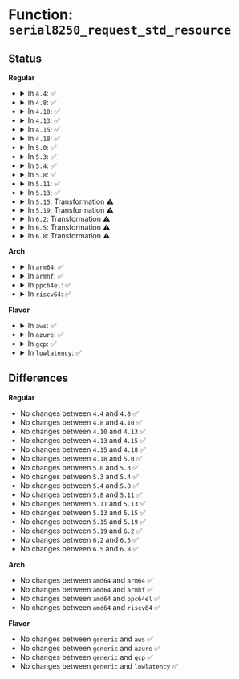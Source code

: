 # Function: <code>serial8250_request_std_resource</code>

## Status
<b>Regular</b>
<ul>
<li>
<details>
<summary>In <code>4.4</code>: ✅</summary>

```c
int serial8250_request_std_resource(struct uart_8250_port *up);
```

**Collision:** Unique Static

**Inline:** No

**Transformation:** False

**Instances:**

```
In drivers/tty/serial/8250/8250_port.c (ffffffff81506a00)
Location: drivers/tty/serial/8250/8250_port.c:2454
Inline: False
Direct callers:
  - drivers/tty/serial/8250/8250_port.c:serial8250_request_port
  - drivers/tty/serial/8250/8250_port.c:serial8250_config_port
```
**Symbols:**

```
ffffffff81506a00-ffffffff81506b03: serial8250_request_std_resource (STB_LOCAL)
```
</details>
</li>
<li>
<details>
<summary>In <code>4.8</code>: ✅</summary>

```c
int serial8250_request_std_resource(struct uart_8250_port *up);
```

**Collision:** Unique Static

**Inline:** No

**Transformation:** False

**Instances:**

```
In drivers/tty/serial/8250/8250_port.c (ffffffff815581d0)
Location: drivers/tty/serial/8250/8250_port.c:2716
Inline: False
Direct callers:
  - drivers/tty/serial/8250/8250_port.c:serial8250_config_port
  - drivers/tty/serial/8250/8250_port.c:serial8250_request_port
```
**Symbols:**

```
ffffffff815581d0-ffffffff815582d3: serial8250_request_std_resource (STB_LOCAL)
```
</details>
</li>
<li>
<details>
<summary>In <code>4.10</code>: ✅</summary>

```c
int serial8250_request_std_resource(struct uart_8250_port *up);
```

**Collision:** Unique Static

**Inline:** No

**Transformation:** False

**Instances:**

```
In drivers/tty/serial/8250/8250_port.c (ffffffff815849e0)
Location: drivers/tty/serial/8250/8250_port.c:2760
Inline: False
Direct callers:
  - drivers/tty/serial/8250/8250_port.c:serial8250_config_port
  - drivers/tty/serial/8250/8250_port.c:serial8250_request_port
```
**Symbols:**

```
ffffffff815849e0-ffffffff81584ae3: serial8250_request_std_resource (STB_LOCAL)
```
</details>
</li>
<li>
<details>
<summary>In <code>4.13</code>: ✅</summary>

```c
int serial8250_request_std_resource(struct uart_8250_port *up);
```

**Collision:** Unique Static

**Inline:** No

**Transformation:** False

**Instances:**

```
In drivers/tty/serial/8250/8250_port.c (ffffffff81598900)
Location: drivers/tty/serial/8250/8250_port.c:2795
Inline: False
Direct callers:
  - drivers/tty/serial/8250/8250_port.c:serial8250_request_port
```
**Symbols:**

```
ffffffff81598900-ffffffff81598a0a: serial8250_request_std_resource (STB_LOCAL)
```
</details>
</li>
<li>
<details>
<summary>In <code>4.15</code>: ✅</summary>

```c
int serial8250_request_std_resource(struct uart_8250_port *up);
```

**Collision:** Unique Static

**Inline:** No

**Transformation:** False

**Instances:**

```
In drivers/tty/serial/8250/8250_port.c (ffffffff815fd6f0)
Location: drivers/tty/serial/8250/8250_port.c:2849
Inline: False
Direct callers:
  - drivers/tty/serial/8250/8250_port.c:serial8250_request_port
```
**Symbols:**

```
ffffffff815fd6f0-ffffffff815fd7fa: serial8250_request_std_resource (STB_LOCAL)
```
</details>
</li>
<li>
<details>
<summary>In <code>4.18</code>: ✅</summary>

```c
int serial8250_request_std_resource(struct uart_8250_port *up);
```

**Collision:** Unique Static

**Inline:** No

**Transformation:** False

**Instances:**

```
In drivers/tty/serial/8250/8250_port.c (ffffffff816373a0)
Location: drivers/tty/serial/8250/8250_port.c:2832
Inline: False
Direct callers:
  - drivers/tty/serial/8250/8250_port.c:serial8250_config_port
  - drivers/tty/serial/8250/8250_port.c:serial8250_request_port
```
**Symbols:**

```
ffffffff816373a0-ffffffff816374a8: serial8250_request_std_resource (STB_LOCAL)
```
</details>
</li>
<li>
<details>
<summary>In <code>5.0</code>: ✅</summary>

```c
int serial8250_request_std_resource(struct uart_8250_port *up);
```

**Collision:** Unique Static

**Inline:** No

**Transformation:** False

**Instances:**

```
In drivers/tty/serial/8250/8250_port.c (ffffffff81655980)
Location: drivers/tty/serial/8250/8250_port.c:2850
Inline: False
Direct callers:
  - drivers/tty/serial/8250/8250_port.c:serial8250_config_port
  - drivers/tty/serial/8250/8250_port.c:serial8250_request_port
```
**Symbols:**

```
ffffffff81655980-ffffffff81655a88: serial8250_request_std_resource (STB_LOCAL)
```
</details>
</li>
<li>
<details>
<summary>In <code>5.3</code>: ✅</summary>

```c
int serial8250_request_std_resource(struct uart_8250_port *up);
```

**Collision:** Unique Static

**Inline:** No

**Transformation:** False

**Instances:**

```
In drivers/tty/serial/8250/8250_port.c (ffffffff81689b30)
Location: drivers/tty/serial/8250/8250_port.c:2842
Inline: False
Direct callers:
  - drivers/tty/serial/8250/8250_port.c:serial8250_config_port
  - drivers/tty/serial/8250/8250_port.c:serial8250_request_port
```
**Symbols:**

```
ffffffff81689b30-ffffffff81689c2e: serial8250_request_std_resource (STB_LOCAL)
```
</details>
</li>
<li>
<details>
<summary>In <code>5.4</code>: ✅</summary>

```c
int serial8250_request_std_resource(struct uart_8250_port *up);
```

**Collision:** Unique Static

**Inline:** No

**Transformation:** False

**Instances:**

```
In drivers/tty/serial/8250/8250_port.c (ffffffff816ac0e0)
Location: drivers/tty/serial/8250/8250_port.c:2765
Inline: False
Direct callers:
  - drivers/tty/serial/8250/8250_port.c:serial8250_config_port
  - drivers/tty/serial/8250/8250_port.c:serial8250_request_port
```
**Symbols:**

```
ffffffff816ac0e0-ffffffff816ac1de: serial8250_request_std_resource (STB_LOCAL)
```
</details>
</li>
<li>
<details>
<summary>In <code>5.8</code>: ✅</summary>

```c
int serial8250_request_std_resource(struct uart_8250_port *up);
```

**Collision:** Unique Static

**Inline:** No

**Transformation:** False

**Instances:**

```
In drivers/tty/serial/8250/8250_port.c (ffffffff8175eb60)
Location: drivers/tty/serial/8250/8250_port.c:2849
Inline: False
Direct callers:
  - drivers/tty/serial/8250/8250_port.c:serial8250_config_port
  - drivers/tty/serial/8250/8250_port.c:serial8250_request_port
```
**Symbols:**

```
ffffffff8175eb60-ffffffff8175ec77: serial8250_request_std_resource (STB_LOCAL)
```
</details>
</li>
<li>
<details>
<summary>In <code>5.11</code>: ✅</summary>

```c
int serial8250_request_std_resource(struct uart_8250_port *up);
```

**Collision:** Unique Static

**Inline:** No

**Transformation:** False

**Instances:**

```
In drivers/tty/serial/8250/8250_port.c (ffffffff817799e0)
Location: drivers/tty/serial/8250/8250_port.c:2893
Inline: False
Direct callers:
  - drivers/tty/serial/8250/8250_port.c:serial8250_config_port
  - drivers/tty/serial/8250/8250_port.c:serial8250_request_port
```
**Symbols:**

```
ffffffff817799e0-ffffffff81779af7: serial8250_request_std_resource (STB_LOCAL)
```
</details>
</li>
<li>
<details>
<summary>In <code>5.13</code>: ✅</summary>

```c
int serial8250_request_std_resource(struct uart_8250_port *up);
```

**Collision:** Unique Static

**Inline:** No

**Transformation:** False

**Instances:**

```
In drivers/tty/serial/8250/8250_port.c (ffffffff8175d310)
Location: drivers/tty/serial/8250/8250_port.c:2919
Inline: False
Direct callers:
  - drivers/tty/serial/8250/8250_port.c:serial8250_config_port
  - drivers/tty/serial/8250/8250_port.c:serial8250_request_port
```
**Symbols:**

```
ffffffff8175d310-ffffffff8175d427: serial8250_request_std_resource (STB_LOCAL)
```
</details>
</li>
<li>
<details>
<summary>In <code>5.15</code>: Transformation ⚠️</summary>

```c
int serial8250_request_std_resource(struct uart_8250_port *up);
```

**Collision:** Unique Static

**Inline:** No

**Transformation:** True

**Instances:**

```
In drivers/tty/serial/8250/8250_port.c (0)
Location: drivers/tty/serial/8250/8250_port.c:2952
Inline: False
Direct callers:
  - drivers/tty/serial/8250/8250_port.c:serial8250_config_port
  - drivers/tty/serial/8250/8250_port.c:serial8250_request_port
```
**Symbols:**

```
ffffffff817e13b0-ffffffff817e14db: serial8250_request_std_resource (STB_LOCAL)
ffffffff81cf9e97-ffffffff81cf9ebe: serial8250_request_std_resource.cold (STB_LOCAL)
```
</details>
</li>
<li>
<details>
<summary>In <code>5.19</code>: Transformation ⚠️</summary>

```c
int serial8250_request_std_resource(struct uart_8250_port *up);
```

**Collision:** Unique Static

**Inline:** No

**Transformation:** True

**Instances:**

```
In drivers/tty/serial/8250/8250_port.c (0)
Location: drivers/tty/serial/8250/8250_port.c:2958
Inline: False
Direct callers:
  - drivers/tty/serial/8250/8250_port.c:serial8250_config_port
  - drivers/tty/serial/8250/8250_port.c:serial8250_request_port
```
**Symbols:**

```
ffffffff819201c0-ffffffff819202ef: serial8250_request_std_resource (STB_LOCAL)
ffffffff81ec2151-ffffffff81ec2178: serial8250_request_std_resource.cold (STB_LOCAL)
```
</details>
</li>
<li>
<details>
<summary>In <code>6.2</code>: Transformation ⚠️</summary>

```c
int serial8250_request_std_resource(struct uart_8250_port *up);
```

**Collision:** Unique Static

**Inline:** No

**Transformation:** True

**Instances:**

```
In drivers/tty/serial/8250/8250_port.c (0)
Location: drivers/tty/serial/8250/8250_port.c:2962
Inline: False
Direct callers:
  - drivers/tty/serial/8250/8250_port.c:serial8250_config_port
  - drivers/tty/serial/8250/8250_port.c:serial8250_request_port
```
**Symbols:**

```
ffffffff81a7c8a0-ffffffff81a7c9ce: serial8250_request_std_resource (STB_LOCAL)
ffffffff82095fe5-ffffffff8209600c: serial8250_request_std_resource.cold (STB_LOCAL)
```
</details>
</li>
<li>
<details>
<summary>In <code>6.5</code>: Transformation ⚠️</summary>

```c
int serial8250_request_std_resource(struct uart_8250_port *up);
```

**Collision:** Unique Static

**Inline:** No

**Transformation:** True

**Instances:**

```
In drivers/tty/serial/8250/8250_port.c (0)
Location: drivers/tty/serial/8250/8250_port.c:2972
Inline: False
Direct callers:
  - drivers/tty/serial/8250/8250_port.c:serial8250_config_port
  - drivers/tty/serial/8250/8250_port.c:serial8250_request_port
```
**Symbols:**

```
ffffffff81ac7de0-ffffffff81ac7ee0: serial8250_request_std_resource (STB_LOCAL)
ffffffff82116e8b-ffffffff82116eab: serial8250_request_std_resource.cold (STB_LOCAL)
```
</details>
</li>
<li>
<details>
<summary>In <code>6.8</code>: Transformation ⚠️</summary>

```c
int serial8250_request_std_resource(struct uart_8250_port *up);
```

**Collision:** Unique Static

**Inline:** No

**Transformation:** True

**Instances:**

```
In drivers/tty/serial/8250/8250_port.c (0)
Location: drivers/tty/serial/8250/8250_port.c:2974
Inline: False
Direct callers:
  - drivers/tty/serial/8250/8250_port.c:serial8250_config_port
  - drivers/tty/serial/8250/8250_port.c:serial8250_request_port
```
**Symbols:**

```
ffffffff81b1ae90-ffffffff81b1af90: serial8250_request_std_resource (STB_LOCAL)
ffffffff821f4be5-ffffffff821f4c05: serial8250_request_std_resource.cold (STB_LOCAL)
```
</details>
</li>
</ul>
<b>Arch</b>
<ul>
<li>
<details>
<summary>In <code>arm64</code>: ✅</summary>

```c
int serial8250_request_std_resource(struct uart_8250_port *up);
```

**Collision:** Unique Static

**Inline:** No

**Transformation:** False

**Instances:**

```
In drivers/tty/serial/8250/8250_port.c (ffff800010886d90)
Location: drivers/tty/serial/8250/8250_port.c:2765
Inline: False
Direct callers:
  - drivers/tty/serial/8250/8250_port.c:serial8250_config_port
  - drivers/tty/serial/8250/8250_port.c:serial8250_request_port
```
**Symbols:**

```
ffff800010886d90-ffff800010886f58: serial8250_request_std_resource (STB_LOCAL)
```
</details>
</li>
<li>
<details>
<summary>In <code>armhf</code>: ✅</summary>

```c
int serial8250_request_std_resource(struct uart_8250_port *up);
```

**Collision:** Unique Static

**Inline:** No

**Transformation:** False

**Instances:**

```
In drivers/tty/serial/8250/8250_port.c (c098533c)
Location: drivers/tty/serial/8250/8250_port.c:2765
Inline: False
Direct callers:
  - drivers/tty/serial/8250/8250_port.c:serial8250_config_port
  - drivers/tty/serial/8250/8250_port.c:serial8250_request_port
```
**Symbols:**

```
c098533c-c0985454: serial8250_request_std_resource (STB_LOCAL)
```
</details>
</li>
<li>
<details>
<summary>In <code>ppc64el</code>: ✅</summary>

```c
int serial8250_request_std_resource(struct uart_8250_port *up);
```

**Collision:** Unique Static

**Inline:** No

**Transformation:** False

**Instances:**

```
In drivers/tty/serial/8250/8250_port.c (c00000000092de10)
Location: drivers/tty/serial/8250/8250_port.c:2765
Inline: False
Direct callers:
  - drivers/tty/serial/8250/8250_port.c:serial8250_config_port
  - drivers/tty/serial/8250/8250_port.c:serial8250_request_port
```
**Symbols:**

```
c00000000092de10-c00000000092df9c: serial8250_request_std_resource (STB_LOCAL)
```
</details>
</li>
<li>
<details>
<summary>In <code>riscv64</code>: ✅</summary>

```c
int serial8250_request_std_resource(struct uart_8250_port *up);
```

**Collision:** Unique Static

**Inline:** No

**Transformation:** False

**Instances:**

```
In drivers/tty/serial/8250/8250_port.c (ffffffe000551d9a)
Location: drivers/tty/serial/8250/8250_port.c:2765
Inline: False
Direct callers:
  - drivers/tty/serial/8250/8250_port.c:serial8250_config_port
  - drivers/tty/serial/8250/8250_port.c:serial8250_request_port
```
**Symbols:**

```
ffffffe000551d9a-ffffffe000551e88: serial8250_request_std_resource (STB_LOCAL)
```
</details>
</li>
</ul>
<b>Flavor</b>
<ul>
<li>
<details>
<summary>In <code>aws</code>: ✅</summary>

```c
int serial8250_request_std_resource(struct uart_8250_port *up);
```

**Collision:** Unique Static

**Inline:** No

**Transformation:** False

**Instances:**

```
In drivers/tty/serial/8250/8250_port.c (ffffffff81671b50)
Location: drivers/tty/serial/8250/8250_port.c:2765
Inline: False
Direct callers:
  - drivers/tty/serial/8250/8250_port.c:serial8250_config_port
  - drivers/tty/serial/8250/8250_port.c:serial8250_request_port
```
**Symbols:**

```
ffffffff81671b50-ffffffff81671c4e: serial8250_request_std_resource (STB_LOCAL)
```
</details>
</li>
<li>
<details>
<summary>In <code>azure</code>: ✅</summary>

```c
int serial8250_request_std_resource(struct uart_8250_port *up);
```

**Collision:** Unique Static

**Inline:** No

**Transformation:** False

**Instances:**

```
In drivers/tty/serial/8250/8250_port.c (ffffffff81650c50)
Location: drivers/tty/serial/8250/8250_port.c:2765
Inline: False
Direct callers:
  - drivers/tty/serial/8250/8250_port.c:serial8250_config_port
  - drivers/tty/serial/8250/8250_port.c:serial8250_request_port
```
**Symbols:**

```
ffffffff81650c50-ffffffff81650d4e: serial8250_request_std_resource (STB_LOCAL)
```
</details>
</li>
<li>
<details>
<summary>In <code>gcp</code>: ✅</summary>

```c
int serial8250_request_std_resource(struct uart_8250_port *up);
```

**Collision:** Unique Static

**Inline:** No

**Transformation:** False

**Instances:**

```
In drivers/tty/serial/8250/8250_port.c (ffffffff8169ff20)
Location: drivers/tty/serial/8250/8250_port.c:2765
Inline: False
Direct callers:
  - drivers/tty/serial/8250/8250_port.c:serial8250_config_port
  - drivers/tty/serial/8250/8250_port.c:serial8250_request_port
```
**Symbols:**

```
ffffffff8169ff20-ffffffff816a001e: serial8250_request_std_resource (STB_LOCAL)
```
</details>
</li>
<li>
<details>
<summary>In <code>lowlatency</code>: ✅</summary>

```c
int serial8250_request_std_resource(struct uart_8250_port *up);
```

**Collision:** Unique Static

**Inline:** No

**Transformation:** False

**Instances:**

```
In drivers/tty/serial/8250/8250_port.c (ffffffff816ba3e0)
Location: drivers/tty/serial/8250/8250_port.c:2765
Inline: False
Direct callers:
  - drivers/tty/serial/8250/8250_port.c:serial8250_config_port
  - drivers/tty/serial/8250/8250_port.c:serial8250_request_port
```
**Symbols:**

```
ffffffff816ba3e0-ffffffff816ba4de: serial8250_request_std_resource (STB_LOCAL)
```
</details>
</li>
</ul>

## Differences
<b>Regular</b>
<ul>
<li>
No changes between <code>4.4</code> and <code>4.8</code> ✅
</li>
<li>
No changes between <code>4.8</code> and <code>4.10</code> ✅
</li>
<li>
No changes between <code>4.10</code> and <code>4.13</code> ✅
</li>
<li>
No changes between <code>4.13</code> and <code>4.15</code> ✅
</li>
<li>
No changes between <code>4.15</code> and <code>4.18</code> ✅
</li>
<li>
No changes between <code>4.18</code> and <code>5.0</code> ✅
</li>
<li>
No changes between <code>5.0</code> and <code>5.3</code> ✅
</li>
<li>
No changes between <code>5.3</code> and <code>5.4</code> ✅
</li>
<li>
No changes between <code>5.4</code> and <code>5.8</code> ✅
</li>
<li>
No changes between <code>5.8</code> and <code>5.11</code> ✅
</li>
<li>
No changes between <code>5.11</code> and <code>5.13</code> ✅
</li>
<li>
No changes between <code>5.13</code> and <code>5.15</code> ✅
</li>
<li>
No changes between <code>5.15</code> and <code>5.19</code> ✅
</li>
<li>
No changes between <code>5.19</code> and <code>6.2</code> ✅
</li>
<li>
No changes between <code>6.2</code> and <code>6.5</code> ✅
</li>
<li>
No changes between <code>6.5</code> and <code>6.8</code> ✅
</li>
</ul>
<b>Arch</b>
<ul>
<li>
No changes between <code>amd64</code> and <code>arm64</code> ✅
</li>
<li>
No changes between <code>amd64</code> and <code>armhf</code> ✅
</li>
<li>
No changes between <code>amd64</code> and <code>ppc64el</code> ✅
</li>
<li>
No changes between <code>amd64</code> and <code>riscv64</code> ✅
</li>
</ul>
<b>Flavor</b>
<ul>
<li>
No changes between <code>generic</code> and <code>aws</code> ✅
</li>
<li>
No changes between <code>generic</code> and <code>azure</code> ✅
</li>
<li>
No changes between <code>generic</code> and <code>gcp</code> ✅
</li>
<li>
No changes between <code>generic</code> and <code>lowlatency</code> ✅
</li>
</ul>
